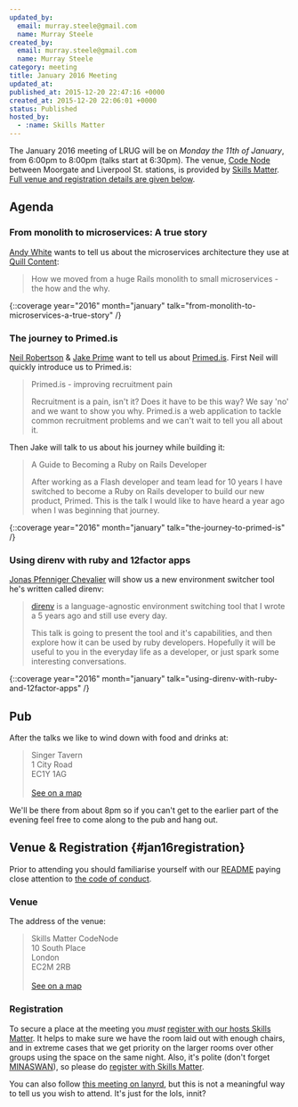 ```yaml
---
updated_by:
  email: murray.steele@gmail.com
  name: Murray Steele
created_by:
  email: murray.steele@gmail.com
  name: Murray Steele
category: meeting
title: January 2016 Meeting
updated_at:
published_at: 2015-12-20 22:47:16 +0000
created_at: 2015-12-20 22:06:01 +0000
status: Published
hosted_by:
  - :name: Skills Matter
---
```


The January 2016 meeting of LRUG will be on *Monday the 11th of January*, from 6:00pm to 8:00pm (talks start at 6:30pm).  The venue, [Code Node](https://skillsmatter.com/locations/264-skills-matter-codenode) between Moorgate and Liverpool St. stations, is provided by [Skills Matter](http://www.skillsmatter.com).  [Full venue and registration details are given below](#jan16registration).

## Agenda

### From monolith to microservices: A true story

[Andy White](http://andywhite.org) wants to tell us about the microservices architecture they use at [Quill Content](http://www.quillcontent.com/):

> How we moved from a huge Rails monolith to small microservices - the how and
> the why.

{::coverage year="2016" month="january" talk="from-monolith-to-microservices-a-true-story" /}

### The journey to Primed.is

[Neil Robertson](https://twitter.com/Whatthenar) & [Jake Prime](https://twitter.com/jakeprime) want to tell us about [Primed.is](http://primed.is).  First Neil will quickly introduce us to Primed.is:

> Primed.is - improving recruitment pain
>
> Recruitment is a pain, isn't it? Does it have to be this way? We say
> 'no' and we want to show you why. Primed.is a web application to
> tackle common recruitment problems and we can't wait to tell you all
> about it.

Then Jake will talk to us about his journey while building it:

> A Guide to Becoming a Ruby on Rails Developer
>
> After working as a Flash developer and team lead for 10 years I have
> switched to become a Ruby on Rails developer to build our new product,
> Primed. This is the talk I would like to have heard a year ago when I
> was beginning that journey.

{::coverage year="2016" month="january" talk="the-journey-to-primed-is" /}

### Using direnv with ruby and 12factor apps

[Jonas Pfenniger Chevalier](http://zimbatm.com) will show us a new environment switcher tool he's written called direnv:

> [direnv](http://direnv.net) is a language-agnostic environment switching tool
> that I wrote a 5 years ago and still use every day.
>
> This talk is going to present the tool and it's capabilities, and then explore
> how it can be used by ruby developers. Hopefully it will be useful to you in
> the everyday life as a developer, or just spark some interesting
> conversations.

{::coverage year="2016" month="january" talk="using-direnv-with-ruby-and-12factor-apps" /}

## Pub

After the talks we like to wind down with food and drinks at:

> Singer Tavern<br/>1 City Road<br/>EC1Y 1AG<br/><br/>[See on a map](https://goo.gl/maps/w9kPu)

We'll be there from about 8pm so if you can't get to the earlier part of the evening feel free to come along to the pub and hang out.

## Venue & Registration {#jan16registration}

Prior to attending you should familiarise yourself with our [README](http://readme.lrug.org/) paying close attention to [the code of conduct](http://readme.lrug.org/#code-of-conduct).

### Venue

The address of the venue:

> Skills Matter CodeNode<br/>10 South Place<br/>London<br/>EC2M 2RB<br/><br/>[See on a map](https://goo.gl/maps/ONJT4)

### Registration

To secure a place at the meeting you *must* [register with our hosts Skills Matter](https://skillsmatter.com/meetups/7697-lrug-january-2016-meeting).  It helps to make sure we have the room laid out with enough chairs, and in extreme cases that we get priority on the larger rooms over other groups using the space on the same night.  Also, it's polite (don't forget [MINASWAN](https://en.wikipedia.org/wiki/MINASWAN)), so please do [register with Skills Matter](https://skillsmatter.com/meetups/7697-lrug-january-2016-meeting).

You can also follow [this meeting on lanyrd](http://lanyrd.com/2016/lrug/), but this is not a meaningful way to tell us you wish to attend.  It's just for the lols, innit?
